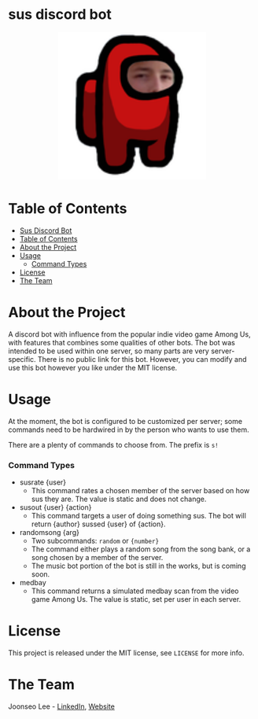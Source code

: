 # sus discord bot

<p align="center">
<img src="img/susbot.png" alt="susbot logo" height=300>
</p>

# Table of Contents
- [Sus Discord Bot](#sus-discord-bhot)
- [Table of Contents](#table-of-contents)
- [About the Project](#about-the-project)
- [Usage](#usage)
  - [Command Types](#command-types)
- [License](#license)
- [The Team](#the-team)
# About the Project
A discord bot with influence from the popular indie video game Among Us, with features 
that combines some qualities of other bots. The bot was intended to be used within one server, 
so many parts are very server-specific. There is no public link for this bot. However, you can modify and 
use this bot however you like under the MIT license.
# Usage
At the moment, the bot is configured to be customized per server; some commands need to be 
hardwired in by the person who wants to use them.

There are a plenty of commands to choose from. The prefix is `s!`
### Command Types
- susrate {user}
  - This command rates a chosen member of the server based on how sus they are. The value is static and does not change.
- susout {user} {action}
  - This command targets a user of doing something sus. The bot will return {author} sussed {user} of {action}.
- randomsong {arg}
  - Two subcommands: `random` or `{number}`
  - The command either plays a random song from the song bank, or a song chosen by a member of the server.
  - The music bot portion of the bot is still in the works, but is coming soon.
- medbay
  - This command returns a simulated medbay scan from the video game Among Us. The value is static, set per user in each server.

# License
This project is released under the MIT license, see `LICENSE` for more info.
# The Team
Joonseo Lee - [LinkedIn](https://www.linkedin.com/joonsauce), [Website](http://joonsauce.me)
